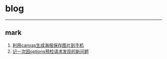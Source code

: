 # blog

---
## mark
1. [利用canvas生成海报保存图片到手机](https://github.com/xiangyuisabatman/blog/blob/master/uni-app%E4%B8%8B%E5%88%A9%E7%94%A8canvas%E7%94%9F%E6%88%90%E6%B5%B7%E6%8A%A5%E4%BF%9D%E5%AD%98%E5%9B%BE%E7%89%87%E5%88%B0%E6%89%8B%E6%9C%BA.md)
2. [记一次因options预检请求发现的新问题](https://github.com/xiangyuisabatman/blog/blob/master/%E8%AE%B0%E4%B8%80%E6%AC%A1%E5%9B%A0options%E9%A2%84%E6%A3%80%E8%AF%B7%E6%B1%82%E5%8F%91%E7%8E%B0%E7%9A%84%E6%96%B0%E9%97%AE%E9%A2%98.md)

